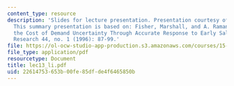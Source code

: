 ```yaml
---
content_type: resource
description: 'Slides for lecture presentation. Presentation courtesy of Hongmin Li.
  This summary presentation is based on: Fisher, Marshall, and A. Raman. "Reducing
  the Cost of Demand Uncertainty Through Accurate Response to Early Sales." Operations
  Research 44, no. 1 (1996): 87-99.'
file: https://ol-ocw-studio-app-production.s3.amazonaws.com/courses/15-764-the-theory-of-operations-management-spring-2004/22614753653b00fe85dfde4f6465850b_lec13_li.pdf
file_type: application/pdf
resourcetype: Document
title: lec13_li.pdf
uid: 22614753-653b-00fe-85df-de4f6465850b
---
```

